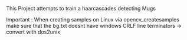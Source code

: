 This Project attempts to train a haarcascades detecting Mugs

Important :
When creating samples on Linux via opencv_createsamples make sure that the bg.txt doesnt have windows CRLF line terminators
-> convert with dos2unix

